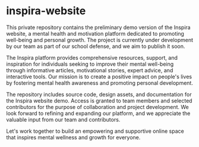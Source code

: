 # inspira-website
This private repository contains the preliminary demo version of the Inspira website, a mental health and motivation platform dedicated to promoting well-being and personal growth. The project is currently under development by our team as part of our school defense, and we aim to publish it soon.

The Inspira platform provides comprehensive resources, support, and inspiration for individuals seeking to improve their mental well-being through informative articles, motivational stories, expert advice, and interactive tools. Our mission is to create a positive impact on people's lives by fostering mental health awareness and promoting personal development.

The repository includes source code, design assets, and documentation for the Inspira website demo. Access is granted to team members and selected contributors for the purpose of collaboration and project development. We look forward to refining and expanding our platform, and we appreciate the valuable input from our team and contributors.

Let's work together to build an empowering and supportive online space that inspires mental wellness and growth for everyone.
